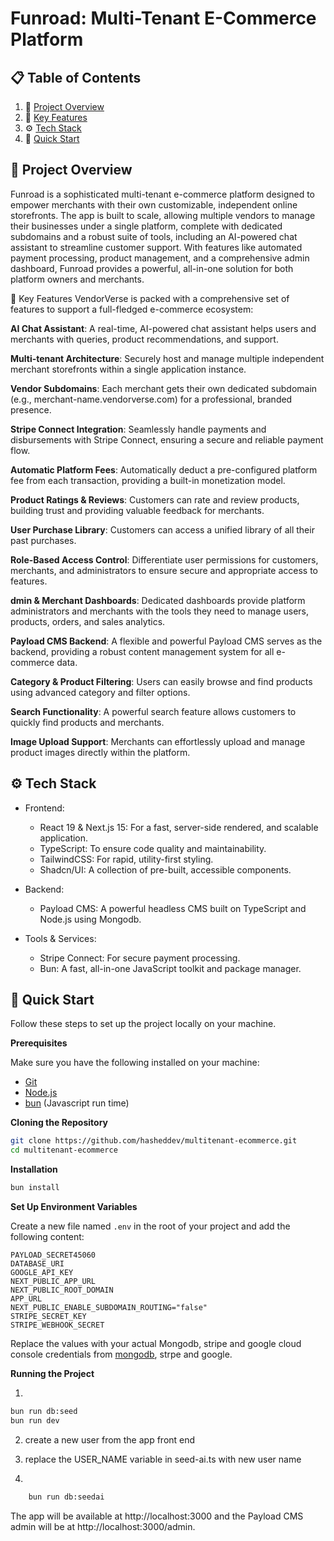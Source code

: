 # Funroad: Multi-Tenant E-Commerce Platform

## 📋 <a name="table">Table of Contents</a>

1. 🤖 [Project Overview](#project-overview)
2. 🚀 [Key Features](#key-features)
3. ⚙️ [Tech Stack](#tech-stack)
4. 🤸 [Quick Start](#quick-start)

## <a name="overview">🤖 Project Overview</a>

Funroad is a sophisticated multi-tenant e-commerce platform designed to empower merchants with their own customizable, independent online storefronts. The app is built to scale, allowing multiple vendors to manage their businesses under a single platform, complete with dedicated subdomains and a robust suite of tools, including an AI-powered chat assistant to streamline customer support. With features like automated payment processing, product management, and a comprehensive admin dashboard, Funroad provides a powerful, all-in-one solution for both platform owners and merchants.

<a name="features">🚀 Key Features</a>
VendorVerse is packed with a comprehensive set of features to support a full-fledged e-commerce ecosystem:

**AI Chat Assistant**: A real-time, AI-powered chat assistant helps users and merchants with queries, product recommendations, and support.

**Multi-tenant Architecture**: Securely host and manage multiple independent merchant storefronts within a single application instance.

**Vendor Subdomains**: Each merchant gets their own dedicated subdomain (e.g., merchant-name.vendorverse.com) for a professional, branded presence.

**Stripe Connect Integration**: Seamlessly handle payments and disbursements with Stripe Connect, ensuring a secure and reliable payment flow.

**Automatic Platform Fees**: Automatically deduct a pre-configured platform fee from each transaction, providing a built-in monetization model.

**Product Ratings & Reviews**: Customers can rate and review products, building trust and providing valuable feedback for merchants.

**User Purchase Library**: Customers can access a unified library of all their past purchases.

**Role-Based Access Control**: Differentiate user permissions for customers, merchants, and administrators to ensure secure and appropriate access to features.

**dmin & Merchant Dashboards**: Dedicated dashboards provide platform administrators and merchants with the tools they need to manage users, products, orders, and sales analytics.

**Payload CMS Backend**: A flexible and powerful Payload CMS serves as the backend, providing a robust content management system for all e-commerce data.

**Category & Product Filtering**: Users can easily browse and find products using advanced category and filter options.

**Search Functionality**: A powerful search feature allows customers to quickly find products and merchants.

**Image Upload Support**: Merchants can effortlessly upload and manage product images directly within the platform.

## <a name="tech-stack">⚙️ Tech Stack</a>

- Frontend:
  - React 19 & Next.js 15: For a fast, server-side rendered, and scalable application.
  - TypeScript: To ensure code quality and maintainability.
  - TailwindCSS: For rapid, utility-first styling.
  - Shadcn/UI: A collection of pre-built, accessible components.

- Backend:
  - Payload CMS: A powerful headless CMS built on TypeScript and Node.js using Mongodb.

- Tools & Services:
  - Stripe Connect: For secure payment processing.
  - Bun: A fast, all-in-one JavaScript toolkit and package manager.

## <a name="quick-start">🤸 Quick Start</a>

Follow these steps to set up the project locally on your machine.

**Prerequisites**

Make sure you have the following installed on your machine:

- [Git](https://git-scm.com/)
- [Node.js](https://nodejs.org/en)
- [bun](https://bun.com/) (Javascript run time)

**Cloning the Repository**

```bash
git clone https://github.com/hasheddev/multitenant-ecommerce.git
cd multitenant-ecommerce
```

**Installation**

```bash
bun install
```

**Set Up Environment Variables**

Create a new file named `.env` in the root of your project and add the following content:

```env
PAYLOAD_SECRET45060
DATABASE_URI
GOOGLE_API_KEY
NEXT_PUBLIC_APP_URL
NEXT_PUBLIC_ROOT_DOMAIN
APP_URL
NEXT_PUBLIC_ENABLE_SUBDOMAIN_ROUTING="false"
STRIPE_SECRET_KEY
STRIPE_WEBHOOK_SECRET
```

Replace the values with your actual Mongodb, stripe and google cloud console credentials from [mongodb](https://www.mongodb.com/), strpe and google.

**Running the Project**

1.

```bash
bun run db:seed
bun run dev
```

2. create a new user from the app front end

3. replace the USER_NAME variable in seed-ai.ts with new user name

4.

```bash
    bun run db:seedai
```

The app will be available at http://localhost:3000 and the Payload CMS admin will be at http://localhost:3000/admin.
